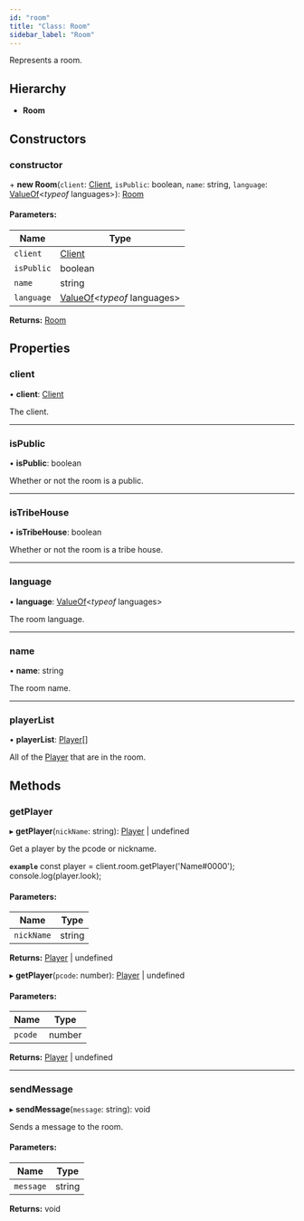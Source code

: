 ```yaml
---
id: "room"
title: "Class: Room"
sidebar_label: "Room"
---
```


Represents a room.

## Hierarchy

* **Room**

## Constructors

### constructor

\+ **new Room**(`client`: [Client](client.md), `isPublic`: boolean, `name`: string, `language`: [ValueOf](../globals.md#valueof)<*typeof* languages\>): [Room](room.md)

#### Parameters:

Name | Type |
------ | ------ |
`client` | [Client](client.md) |
`isPublic` | boolean |
`name` | string |
`language` | [ValueOf](../globals.md#valueof)<*typeof* languages\> |

**Returns:** [Room](room.md)

## Properties

### client

•  **client**: [Client](client.md)

The client.

___

### isPublic

•  **isPublic**: boolean

Whether or not the room is a public.

___

### isTribeHouse

•  **isTribeHouse**: boolean

Whether or not the room is a tribe house.

___

### language

•  **language**: [ValueOf](../globals.md#valueof)<*typeof* languages\>

The room language.

___

### name

•  **name**: string

The room name.

___

### playerList

•  **playerList**: [Player](player.md)[]

All of the [Player](player.md) that are in the room.

## Methods

### getPlayer

▸ **getPlayer**(`nickName`: string): [Player](player.md) \| undefined

Get a player by the pcode or nickname.

**`example`** 
const player = client.room.getPlayer('Name#0000');
console.log(player.look);

#### Parameters:

Name | Type |
------ | ------ |
`nickName` | string |

**Returns:** [Player](player.md) \| undefined

▸ **getPlayer**(`pcode`: number): [Player](player.md) \| undefined

#### Parameters:

Name | Type |
------ | ------ |
`pcode` | number |

**Returns:** [Player](player.md) \| undefined

___

### sendMessage

▸ **sendMessage**(`message`: string): void

Sends a message to the room.

#### Parameters:

Name | Type |
------ | ------ |
`message` | string |

**Returns:** void
